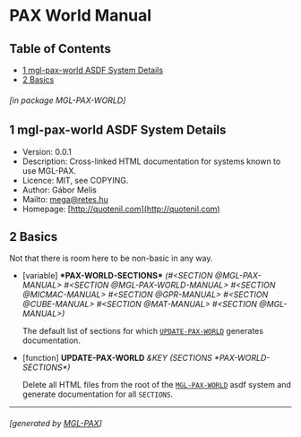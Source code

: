 <a name='x-28MGL-PAX-WORLD-3A-40MGL-PAX-WORLD-MANUAL-20MGL-PAX-3ASECTION-29'></a>

# PAX World Manual

## Table of Contents

- [1 mgl-pax-world ASDF System Details][2272]
- [2 Basics][861c]

###### \[in package MGL-PAX-WORLD\]
<a name='x-28-22mgl-pax-world-22-20ASDF-2FSYSTEM-3ASYSTEM-29'></a>

## 1 mgl-pax-world ASDF System Details

- Version: 0.0.1
- Description: Cross-linked HTML documentation for systems known to
  use MGL-PAX.
- Licence: MIT, see COPYING.
- Author: Gábor Melis
- Mailto: [mega@retes.hu](mailto:mega@retes.hu)
- Homepage: [http://quotenil.com](http://quotenil.com)

<a name='x-28MGL-PAX-WORLD-3A-40MGL-PAX-WORLD-BASICS-20MGL-PAX-3ASECTION-29'></a>

## 2 Basics

Not that there is room here to be non-basic in any way.

<a name='x-28MGL-PAX-WORLD-3A-2APAX-WORLD-SECTIONS-2A-20-28VARIABLE-29-29'></a>

- [variable] **\*PAX-WORLD-SECTIONS\*** *(#\<SECTION @MGL-PAX-MANUAL\> #\<SECTION @MGL-PAX-WORLD-MANUAL\>
 #\<SECTION @MICMAC-MANUAL\> #\<SECTION @GPR-MANUAL\> #\<SECTION @CUBE-MANUAL\>
 #\<SECTION @MAT-MANUAL\> #\<SECTION @MGL-MANUAL\>)*

    The default list of sections for which [`UPDATE-PAX-WORLD`][9e20] generates
    documentation.

<a name='x-28MGL-PAX-WORLD-3AUPDATE-PAX-WORLD-20FUNCTION-29'></a>

- [function] **UPDATE-PAX-WORLD** *&KEY (SECTIONS \*PAX-WORLD-SECTIONS\*)*

    Delete all HTML files from the root of the [`MGL-PAX-WORLD`][2272] asdf
    system and generate documentation for all `SECTIONS`.

  [2272]: #x-28-22mgl-pax-world-22-20ASDF-2FSYSTEM-3ASYSTEM-29 "(\"mgl-pax-world\" ASDF/SYSTEM:SYSTEM)"
  [861c]: #x-28MGL-PAX-WORLD-3A-40MGL-PAX-WORLD-BASICS-20MGL-PAX-3ASECTION-29 "(MGL-PAX-WORLD:@MGL-PAX-WORLD-BASICS MGL-PAX:SECTION)"
  [9e20]: #x-28MGL-PAX-WORLD-3AUPDATE-PAX-WORLD-20FUNCTION-29 "(MGL-PAX-WORLD:UPDATE-PAX-WORLD FUNCTION)"

* * *
###### \[generated by [MGL-PAX](https://github.com/melisgl/mgl-pax)\]
